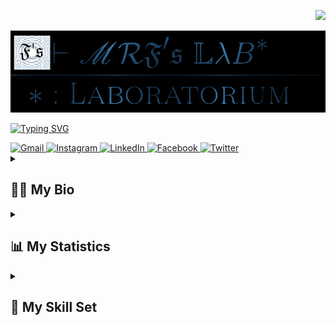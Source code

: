 <!--CDN for bootstrap-icons-->
<link rel="stylesheet" href="https://cdn.jsdelivr.net/npm/bootstrap-icons@1.10.3/font/bootstrap-icons.css">

<p align="right">
    <img src="https://komarev.com/ghpvc/?username=m-RezaFahlevi&color=316794&style=plastic&label=👁️+Profile+Views">
</p>

<a href="https://m-rezafahlevi.github.io">
<img alt="MRF Laboratorium" src="www/MRFLabLogoBbDarkwithFLogo.png"/>
</a>

[![Typing SVG](https://readme-typing-svg.demolab.com?font=Source+Code+Pro&duration=1500&pause=1000&color=316794&width=435&lines=Founder+of+MRF+Laboratorium+Website;Computer+Science+Alumnus;A+Long+Life+Learner)](https://git.io/typing-svg)

<a href="mailto:muhammadrezafahlevi666@gmail.com">
<img alt="Gmail" src="https://img.shields.io/badge/Gmail-D14836?style=for-the-badge&logo=gmail&logoColor=white"/>
</a>
<a href="https://instagram.com/muhammmadrezafahlevi666">
<img alt="Instagram" src="https://img.shields.io/badge/Instagram-%23E4405F.svg?style=for-the-badge&logo=Instagram&logoColor=white"/>
</a>
<a href="https://www.linkedin.com/in/muhammad-reza-f-a12514135?lipi=urn%3Ali%3Apage%3Ad_flagship3_profile_view_base_contact_details%3BXsRXgkI9R4W1R4zqh3OmPQ%3D%3D">
<img alt="LinkedIn" src="https://img.shields.io/badge/linkedin-%230077B5.svg?style=for-the-badge&logo=linkedin&logoColor=white"/>
</a>
<a href="https://www.facebook.com/M.RezaFahlevis/">
<img alt="Facebook" src="https://img.shields.io/badge/Facebook-%231877F2.svg?style=for-the-badge&logo=Facebook&logoColor=white"/>
</a>
<a href="https://twitter.com/Muhamma36269781">
<img alt="Twitter" src="https://img.shields.io/badge/Twitter-%231DA1F2.svg?style=for-the-badge&logo=Twitter&logoColor=white"/>
</a>

<details>
	<summary><h2><b>👨‍🏫 My Bio</b></h2></summary>
	<p>👋 Hi there, here just a 🇮🇩 person who feel delightful in <i>science of computation</i> 💻📚.
	I use this GitHub as a place of repository of my works ✒️ such as
	code, R package, notebook, and manuscript.<br/>
	I am <i>a cum laude computer science graduated</i> 🎓 and my speciality are
	<b>Heuristic Method, Numerical Analysis, Probability Theory & Stochastics Proccess, Statistics.</b><br/>
	My current interest are <b>Evolutionary Algorithms and Genetic Algorithms : Theory and Practice.</b></p>
</details>

<details>
	<summary><h2><b>📊 My Statistics</b></h2></summary>
	<p align="center">
		<a href="#">
        		<img alt="Trophy" 
        		src="https://github-profile-trophy.vercel.app/?username=m-RezaFahlevi&row=1&column=6&margin-w=20&theme=flat&no-bg=true&no-frame=true"/>
		</a>
		<a href="#">
        		<img alt="GitHubStreakStats" src="https://github-readme-streak-stats.herokuapp.com/?user=m-RezaFahlevi&stroke=25A8E1&ring=316794&fire=4a9ee2&currStreakNum=4a9ee2&sideNums=4a9ee2&currStreakLabel=4a9ee2"/>
		</a>
		<a href="#">
			<img alt="GithubStats" src="https://bad-apple-github-readme.vercel.app/api?show_bg=1&username=m-RezaFahlevi&count_private=true&show_icons=true&hide_border=false&icon_color=25A8E1&title_color=316794&text_color=3B4252&bg_color=ffffff"/>
		</a>
		<a href="#">
			<img alt="Top Language" src="https://github-readme-stats.vercel.app/api/top-langs/?username=m-RezaFahlevi&langs_count=20&hide=html,css,prolog,xslt,perl,jupyter%20notebook&layout=compact">
		</a>
	</p>
</details>

<details>
	<summary><h2><b>🚀 My Skill Set</b></h2></summary>
	<i class="bi bi-code-slash"></i> Web development

![Bootstrap](https://img.shields.io/badge/bootstrap-%23563D7C.svg?style=for-the-badge&logo=bootstrap&logoColor=white) ![CSS3](https://img.shields.io/badge/css3-%231572B6.svg?style=for-the-badge&logo=css3&logoColor=white) ![JavaScript](https://img.shields.io/badge/javascript-%23323330.svg?style=for-the-badge&logo=javascript&logoColor=%23F7DF1E) ![HTML5](https://img.shields.io/badge/html5-%23E34F26.svg?style=for-the-badge&logo=html5&logoColor=white) ![Git](https://img.shields.io/badge/git-%23F05033.svg?style=for-the-badge&logo=git&logoColor=white) ![GitHub](https://img.shields.io/badge/github-%23121011.svg?style=for-the-badge&logo=github&logoColor=white) ![Shell Script](https://img.shields.io/badge/shell_script-%23121011.svg?style=for-the-badge&logo=gnu-bash&logoColor=white) ![MySQL](https://img.shields.io/badge/mysql-%2300f.svg?style=for-the-badge&logo=mysql&logoColor=white) ![MariaDB](https://img.shields.io/badge/MariaDB-003545?style=for-the-badge&logo=mariadb&logoColor=white) ![R](https://img.shields.io/badge/r-%23276DC3.svg?style=for-the-badge&logo=r&logoColor=white) ![Markdown](https://img.shields.io/badge/markdown-%23000000.svg?style=for-the-badge&logo=markdown&logoColor=white)

<i class="bi bi-terminal"></i> Computation

![C++](https://img.shields.io/badge/c++-%2300599C.svg?style=for-the-badge&logo=c%2B%2B&logoColor=white) ![R](https://img.shields.io/badge/r-%23276DC3.svg?style=for-the-badge&logo=r&logoColor=white) ![Python](https://img.shields.io/badge/python-3670A0?style=for-the-badge&logo=python&logoColor=ffdd54) ![Julia](https://img.shields.io/badge/-Julia-9558B2?style=for-the-badge&logo=julia&logoColor=white) ![Octave](https://img.shields.io/badge/OCTAVE-darkblue?style=for-the-badge&logo=octave&logoColor=fcd683) ![Java](https://img.shields.io/badge/java-%23ED8B00.svg?style=for-the-badge&logo=java&logoColor=white) ![OpenCV](https://img.shields.io/badge/opencv-%23white.svg?style=for-the-badge&logo=opencv&logoColor=white) 

<i class="bi bi-laptop"></i> Operating Systems

![Fedora](https://img.shields.io/badge/Fedora-294172?style=for-the-badge&logo=fedora&logoColor=white) ![Windows](https://img.shields.io/badge/Windows-0078D6?style=for-the-badge&logo=windows&logoColor=white) ![Android](https://img.shields.io/badge/Android-3DDC84?style=for-the-badge&logo=android&logoColor=white)

<i class="bi bi-code-square"></i> Code Editors and IDE

![Visual Studio Code](https://img.shields.io/badge/Visual%20Studio%20Code-0078d7.svg?style=for-the-badge&logo=visual-studio-code&logoColor=white) ![RStudio](https://img.shields.io/badge/RStudio-4285F4?style=for-the-badge&logo=rstudio&logoColor=white) ![Vim](https://img.shields.io/badge/VIM-%2311AB00.svg?style=for-the-badge&logo=vim&logoColor=white) ![Jupyter Notebook](https://img.shields.io/badge/jupyter-%23FA0F00.svg?style=for-the-badge&logo=jupyter&logoColor=white) ![Notepad++](https://img.shields.io/badge/Notepad++-90E59A.svg?style=for-the-badge&logo=notepad%2b%2b&logoColor=black) ![Sublime Text](https://img.shields.io/badge/sublime_text-%23575757.svg?style=for-the-badge&logo=sublime-text&logoColor=important)

Etc

![LaTeX](https://img.shields.io/badge/latex-%23008080.svg?style=for-the-badge&logo=latex&logoColor=white)
</details>
